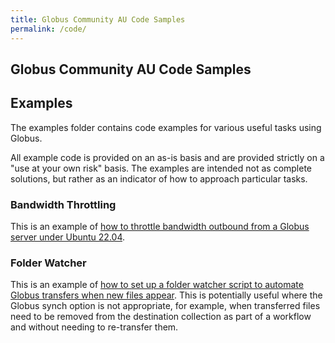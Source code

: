 ```yaml
---
title: Globus Community AU Code Samples
permalink: /code/
---
```


## Globus Community AU Code Samples

## Examples

The examples folder contains code examples for various useful tasks using Globus.

All example code is provided on an as-is basis and are provided strictly on a "use at your own risk" basis. The examples are intended not as complete solutions, but rather as an indicator of how to approach particular tasks.

### Bandwidth Throttling

This is an example of [how to throttle bandwidth outbound from a Globus server under Ubuntu 22.04](./examples/bandwidth_throttling/).

### Folder Watcher

This is an example of [how to set up a folder watcher script to automate Globus transfers when new files appear](./examples/folder_watcher/). This is potentially useful where the Globus synch option is not appropriate, for example, when transferred files need to be removed from the destination collection as part of a workflow and without needing to re-transfer them.
